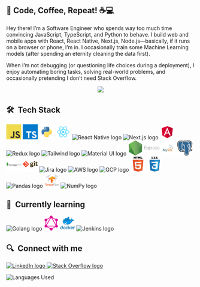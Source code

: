 ## 🚀 Code, Coffee, Repeat! ☕💻
Hey there! I’m a Software Engineer who spends way too much time convincing JavaScript, TypeScript, and Python to behave. I build web and mobile apps with React, React Native, Next.js, Node.js—basically, if it runs on a browser or phone, I’m in. I occasionally train some Machine Learning models (after spending an eternity cleaning the data first).

When I’m not debugging (or questioning life choices during a deployment), I enjoy automating boring tasks, solving real-world problems, and occasionally pretending I don’t need Stack Overflow.

<p align="center"><img src="https://media1.giphy.com/media/13HgwGsXF0aiGY/giphy.gif?cid=6c09b952h02vx83lwlvniizjluh0hlsh7fvo1lo6s9v3n24j&ep=v1_gifs_search&rid=giphy.gif&ct=g" /></p>

## 🛠  Tech Stack

<p>
  <img src="https://raw.githubusercontent.com/github/explore/80688e429a7d4ef2fca1e82350fe8e3517d3494d/topics/javascript/javascript.png?size=48" alt="JavaScript logo" title="JavaScript" height="40" />
  <img src="https://raw.githubusercontent.com/github/explore/80688e429a7d4ef2fca1e82350fe8e3517d3494d/topics/typescript/typescript.png?size=48" alt="TypeScript logo" title="TypeScript" height="40" />
  <img src="https://raw.githubusercontent.com/github/explore/80688e429a7d4ef2fca1e82350fe8e3517d3494d/topics/python/python.png?size=48" alt="Python logo" title="Python" height="40" />
  <img src="https://raw.githubusercontent.com/github/explore/80688e429a7d4ef2fca1e82350fe8e3517d3494d/topics/react/react.png?size=48" alt="React logo" title="React" height="40" />
  <img src="https://everyday.codes/wp-content/uploads/2019/06/react-native-1024x631-1024x631.png" alt="React Native logo" title="React Native" height="40" />
  <img src="https://logowik.com/content/uploads/images/nextjs2106.logowik.com.webp" alt="Next.js logo" title="Next.js" height="40" />
  <img src="https://raw.githubusercontent.com/github/explore/80688e429a7d4ef2fca1e82350fe8e3517d3494d/topics/angular/angular.png?size=48" alt="Angular logo" title="Angular" height="40" />
  <img src="https://juststickers.in/wp-content/uploads/2018/08/redux.png" alt="Redux logo" title="Redux" height="40" />
  <img src="https://getlogovector.com/wp-content/uploads/2021/01/tailwind-css-logo-vector.png" alt="Tailwind logo" title="Tailwind CSS" height="40" />
  <img src="https://avatars.githubusercontent.com/u/33663932?s=48&v=4" alt="Material UI logo" title="Material UI" height="40" />
  <img src="https://raw.githubusercontent.com/github/explore/80688e429a7d4ef2fca1e82350fe8e3517d3494d/topics/nodejs/nodejs.png?size=48" alt="Node.js logo" title="Node.js" height="40" />
  <img src="https://raw.githubusercontent.com/github/explore/80688e429a7d4ef2fca1e82350fe8e3517d3494d/topics/express/express.png?size=48" alt="Express logo" title="Express" height="40" />
  <img src="https://raw.githubusercontent.com/github/explore/80688e429a7d4ef2fca1e82350fe8e3517d3494d/topics/mysql/mysql.png?size=48" alt="MySQL logo" title="MySQL" height="40" />
  <img src="https://raw.githubusercontent.com/github/explore/80688e429a7d4ef2fca1e82350fe8e3517d3494d/topics/postgresql/postgresql.png?size=48" alt="PostgreSQL logo" title="PostgreSQL" height="40" />
  <img src="https://raw.githubusercontent.com/github/explore/80688e429a7d4ef2fca1e82350fe8e3517d3494d/topics/mongodb/mongodb.png?size=48" alt="MongoDB logo" title="MongoDB" height="40" />
  <img src="https://raw.githubusercontent.com/github/explore/80688e429a7d4ef2fca1e82350fe8e3517d3494d/topics/git/git.png?size=48" alt="Git logo" title="Git" height="40" />
  <img src="https://blog.robylon.ai/wp-content/uploads/2024/05/Jira-Logo.webp" alt="Jira logo" title="Jira" height="40" />
  <img src="https://saviynt.com/hubfs/aws.png" alt="AWS logo" title="AWS" height="40" />
  <img src="https://pendulum-it.com/wp-content/uploads/2020/05/Google-Cloud-Platform-GCP-logo.png" alt="GCP logo" title="GCP" height="40" />
  <img src="https://raw.githubusercontent.com/github/explore/80688e429a7d4ef2fca1e82350fe8e3517d3494d/topics/html/html.png?size=48" alt="HTML logo" title="HTML" height="40" />
  <img src="https://raw.githubusercontent.com/github/explore/8144ae7e9ec2274bdb8f76bdbdb6e6509538c7a8/topics/css/css.png?size=48" alt="CSS logo" title="CSS" height="40" />
  <img src="https://encrypted-tbn0.gstatic.com/images?q=tbn:ANd9GcTwbEmQTbGryUhOqEhjFHWbRonjX9GU0Qoe7c9DL5q_wp18fpdU7RK8tvd9YVqnntgRESA&usqp=CAU" alt="Pandas logo" title="Pandas" height="40" />
  <img src="https://raw.githubusercontent.com/github/explore/80688e429a7d4ef2fca1e82350fe8e3517d3494d/topics/tensorflow/tensorflow.png?size=48" alt="TensorFlow logo" title="TensorFlow" height="40" />
  <img src="https://logosandtypes.com/wp-content/uploads/2024/02/NumPy.png" alt="NumPy logo" title="NumPy" height="40" />
</p>

## 📖  Currently learning
<p>
  <img src="https://www.svgrepo.com/show/373635/go-gopher.svg" alt="Golang logo" title="Golang" height="40" />
  <img src="https://raw.githubusercontent.com/github/explore/e65ef46ef3e7bc457c93622f6a89fe8d3fd131d5/topics/graphql/graphql.png?size=48" alt="GraphQL logo" title="GraphQL" height="40" />
  <img src="https://raw.githubusercontent.com/github/explore/80688e429a7d4ef2fca1e82350fe8e3517d3494d/topics/docker/docker.png?size=48" alt="Docker logo" title="Docker" height="40" />
  <img src="https://logowik.com/content/uploads/images/jenkins8460.jpg" alt="Jenkins logo" title="Jenkins" height="40" />
</p>


## 🔍  Connect with me
<p>
  <a href="https://www.linkedin.com/in/talha-bin-nasir/" target="_blank">
    <img src="https://blog.waalaxy.com/wp-content/uploads/2021/01/3-1.png" alt="LinkedIn logo" title="LinkedIn" height="40" />
  </a>
  <a href="https://stackoverflow.com/users/19541205/talha-bin-nasir" target="_blank">
    <img src="https://encrypted-tbn0.gstatic.com/images?q=tbn:ANd9GcQrdIbjxeE30V20HFwshvOVl50yZie4t1UfrA&s" alt="Stack Overflow logo" title="Stack Overflow" height="40" />
  </a>
</p>

![Languages Used](https://github-readme-stats-talha-git-master-talhabinnasirs-projects.vercel.app/api/top-langs/?username=talhabinnasir\&layout=pie&theme=radical)
